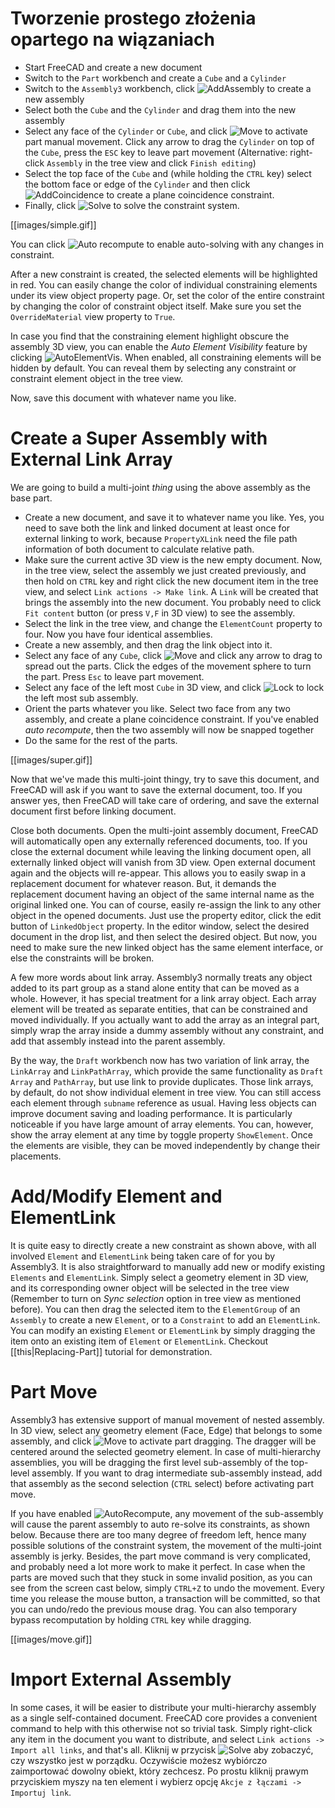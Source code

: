 # Tworzenie prostego złożenia opartego na wiązaniach

* Start FreeCAD and create a new document
* Switch to the `Part` workbench and create a `Cube` and a `Cylinder`
* Switch to the `Assembly3` workbench, click ![AddAssembly](../raw/master/freecad/asm3/Gui/Resources/icons/Assembly_New_Assembly.svg?sanitize=true) to create a new assembly
* Select both the `Cube` and the `Cylinder` and drag them into the new assembly
* Select any face of the `Cylinder` or `Cube`, and click ![Move](../raw/master/freecad/asm3/Gui/Resources/icons/Assembly_Move.svg?sanitize=true) to activate part manual movement. Click any arrow to drag the `Cylinder` on top of the `Cube`, press the `ESC` key to leave part movement (Alternative: right-click `Assembly` in the tree view and click `Finish editing`)
* Select the top face of the `Cube` and (while holding the `CTRL` key) select the bottom face or edge of the `Cylinder` and then click ![AddCoincidence](../raw/master/freecad/asm3/Gui/Resources/icons/constraints/Assembly_ConstraintCoincidence.svg?sanitize=true) to create a plane coincidence constraint.
* Finally, click ![Solve](../raw/master/freecad/asm3/Gui/Resources/icons/AssemblyWorkbench.svg?sanitize=true) to solve the constraint system.

[[images/simple.gif]]

You can click ![Auto recompute](../raw/master/freecad/asm3/Gui/Resources/icons/Assembly_AutoRecompute.svg?sanitize=true) to enable auto-solving with any changes in constraint.

After a new constraint is created, the selected elements will be highlighted in red. You can easily change the color of individual constraining elements under its view object property page. Or, set the color of the entire constraint by changing the color of constraint object itself. Make sure you set the `OverrideMaterial` view property to `True`.

In case you find that the constraining element highlight obscure the assembly 3D view, you can enable the _Auto Element Visibility_ feature by clicking ![AutoElementVis](../raw/master/freecad/asm3/Gui/Resources/icons/Assembly_AutoElementVis.svg?sanitize=true). When enabled, all constraining elements will be hidden by default. You can reveal them by selecting any constraint or constraint element object in the tree view.

Now, save this document with whatever name you like.

# Create a Super Assembly with External Link Array

We are going to build a multi-joint _thing_ using the above assembly as the base part.

* Create a new document, and save it to whatever name you like. Yes, you need to save both the link and linked document at least once for external linking to work, because `PropertyXLink` need the file path information of both document to calculate relative path.
* Make sure the current active 3D view is the new empty document. Now, in the tree view, select the assembly we just created previously, and then hold on `CTRL` key and right click the new document item in the tree view, and select `Link actions -> Make link`. A `Link` will be created that brings the assembly into the new document. You probably need to click `Fit content` button (or press `V,F` in 3D view) to see the assembly.
* Select the link in the tree view, and change the `ElementCount` property to four. Now you have four identical assemblies.
* Create a new assembly, and then drag the link object into it.
* Select any face of any `Cube`, click ![Move](../raw/master/freecad/asm3/Gui/Resources/icons/Assembly_Move.svg?sanitize=true) and click any arrow to drag to spread out the parts. Click the edges of the movement sphere to turn the part. Press `Esc` to leave part movement.
* Select any face of the left most `Cube` in 3D view, and click ![Lock](../raw/master/freecad/asm3/Gui/Resources/icons/constraints/Assembly_ConstraintLock.svg?sanitize=true) to lock the left most sub assembly.
* Orient the parts whatever you like. Select two face from any two assembly, and create a plane coincidence constraint. If you've enabled _auto recompute_, then the two assembly will now be snapped together
* Do the same for the rest of the parts.

[[images/super.gif]]

Now that we've made this multi-joint thingy, try to save this document, and FreeCAD will ask if you want to save the external document, too. If you answer yes, then FreeCAD will take care of ordering, and save the external document first before linking document.

Close both documents. Open the multi-joint assembly document, FreeCAD will automatically open any externally referenced documents, too. If you close the external document while leaving the linking document open, all externally linked object will vanish from 3D view. Open external document again and the objects will re-appear. This allows you to easily swap in a replacement document for whatever reason. But, it demands the replacement document having an object of the same internal name as the original linked one. You can of course, easily re-assign the link to any other object in the opened documents. Just use the property editor, click the edit button of `LinkedObject` property. In the editor window, select the desired document in the drop list, and then select the desired object. But now, you need to make sure the new linked object has the same element interface, or else the constraints will be broken.

A few more words about link array. Assembly3 normally treats any object added to its part group as a stand alone entity that can be moved as a whole. However, it has special treatment for a link array object. Each array element will be treated as separate entities, that can be constrained and moved individually. If you actually want to add the array as an integral part, simply wrap the array inside a dummy assembly without any constraint, and add that assembly instead into the parent assembly.

By the way, the `Draft` workbench now has two variation of link array, the `LinkArray` and `LinkPathArray`, which provide the same functionality as `Draft` `Array` and `PathArray`, but use link to provide duplicates. Those link arrays, by default, do not show individual element in tree view. You can still access each element through `subname` reference as usual. Having less objects can improve document saving and loading performance. It is particularly noticeable if you have large amount of array elements. You can, however, show the array element at any time by toggle property `ShowElement`. Once the elements are visible, they can be moved independently by change their placements.

# Add/Modify Element and ElementLink

It is quite easy to directly create a new constraint as shown above, with all involved `Element` and `ElementLink` being taken care of for you by Assembly3. It is also straightforward to manually add new or modify existing `Elements` and `ElementLink`. Simply select a geometry element in 3D view, and its corresponding owner object will be selected in the tree view (Remember to turn on _Sync selection_ option in tree view as mentioned before). You can then drag the selected item to the `ElementGroup` of an `Assembly` to create a new `Element`, or to a `Constraint` to add an `ElementLink`. You can modify an existing `Element` or `ElementLink` by simply dragging the item onto an existing item of `Element` or `ElementLink`. Checkout [[this|Replacing-Part]] tutorial for demonstration.

# Part Move

Assembly3 has extensive support of manual movement of nested assembly. In 3D view, select any geometry element (Face, Edge) that belongs to some assembly, and click ![Move](../raw/master/freecad/asm3/Gui/Resources/icons/Assembly_Move.svg?sanitize=true) to activate part dragging. The dragger will be centered around the selected geometry element. In case of multi-hierarchy assemblies, you will be dragging the first level sub-assembly of the top-level assembly. If you want to drag intermediate sub-assembly instead, add that assembly as the second selection (`CTRL` select) before activating part move.

If you have enabled ![AutoRecompute](../raw/master/freecad/asm3/Gui/Resources/icons/Assembly_AutoRecompute.svg?sanitize=true), any movement of the sub-assembly will cause the parent assembly to auto re-solve its constraints, as shown below. Because there are too many degree of freedom left, hence many possible solutions of the constraint system, the movement of the multi-joint assembly is jerky. Besides, the part move command is very complicated, and probably need a lot more work to make it perfect. In case when the parts are moved such that they stuck in some invalid position, as you can see from the screen cast below, simply `CTRL+Z` to undo the movement. Every time you release the mouse button, a transaction will be committed, so that you can undo/redo the previous mouse drag. You can also temporary bypass recomputation by holding `CTRL` key while dragging.


[[images/move.gif]]

# Import External Assembly

In some cases, it will be easier to distribute your multi-hierarchy assembly as a single self-contained document. FreeCAD core provides a convenient command to help with this otherwise not so trivial task. Simply right-click any item in the document you want to distribute, and select `Link actions -> Import all
links`, and that's all. Kliknij w przycisk ![Solve](../raw/master/freecad/asm3/Gui/Resources/icons/AssemblyWorkbench.svg?sanitize=true) aby zobaczyć, czy wszystko jest w porządku. Oczywiście możesz wybiórczo zaimportować dowolny obiekt, który zechcesz. Po prostu kliknij prawym przyciskiem myszy na ten element i wybierz opcję `Akcje z łączami -> Importuj
link`.

